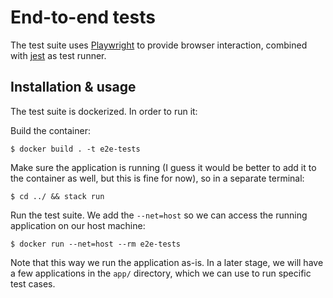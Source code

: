 # End-to-end tests

The test suite uses
[Playwright](https://github.com/microsoft/playwright) to provide browser
interaction, combined with [jest](https://jestjs.io/) as test runner.

## Installation & usage

The test suite is dockerized. In order to run it:


Build the container:

```
$ docker build . -t e2e-tests
```

Make sure the application is running (I guess it would be better to add it to
the container as well, but this is fine for now), so in a separate terminal:

```
$ cd ../ && stack run
```

Run the test suite. We add the `--net=host` so we can access the running
application on our host machine:

```
$ docker run --net=host --rm e2e-tests
```

Note that this way we run the application as-is. In a later stage, we will have
a few applications in the `app/` directory, which we can use to run specific
test cases.
